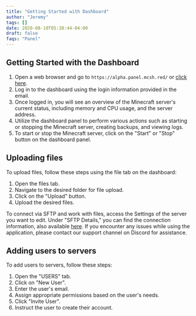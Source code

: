 ```yaml
---
title: "Getting Started with Dashboard"
author: "Jeremy"
tags: []
date: 2020-08-10T05:38:44-04:00
draft: false
faqs: "Panel"
---
```


## Getting Started with the Dashboard

1. Open a web browser and go to `https://alpha.panel.mcsh.red/` or [click here](https://alpha.panel.mcsh.red/).
2. Log in to the dashboard using the login information provided in the email.
3. Once logged in, you will see an overview of the Minecraft server's current status, including memory and CPU usage, and the server address.
4. Utilize the dashboard panel to perform various actions such as starting or stopping the Minecraft server, creating backups, and viewing logs.
5. To start or stop the Minecraft server, click on the "Start" or "Stop" button on the dashboard panel.

## Uploading files

To upload files, follow these steps using the file tab on the dashboard:

1. Open the files tab.
2. Navigate to the desired folder for file upload.
3. Click on the "Upload" button.
4. Upload the desired files.

To connect via SFTP and work with files, access the Settings of the server you want to edit. Under "SFTP Details," you can find the connection information, also available [here](https://mcserverhosting.net/faqs/how-to-access-files-using-winscp/).
If you encounter any issues while using the application, please contact our support channel on Discord for assistance.

## Adding users to servers

To add users to servers, follow these steps:
1. Open the "USERS" tab.
2. Click on "New User".
3. Enter the user's email.
4. Assign appropriate permissions based on the user's needs.
5. Click "Invite User".
6. Instruct the user to create their account.

